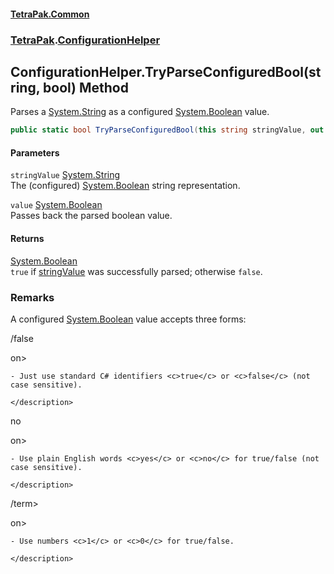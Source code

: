 #### [TetraPak.Common](index.md 'index')
### [TetraPak](TetraPak.md 'TetraPak').[ConfigurationHelper](TetraPak_ConfigurationHelper.md 'TetraPak.ConfigurationHelper')
## ConfigurationHelper.TryParseConfiguredBool(string, bool) Method
Parses a [System.String](https://docs.microsoft.com/en-us/dotnet/api/System.String 'System.String') as a configured [System.Boolean](https://docs.microsoft.com/en-us/dotnet/api/System.Boolean 'System.Boolean') value.   
```csharp
public static bool TryParseConfiguredBool(this string stringValue, out bool value);
```
#### Parameters
<a name='TetraPak_ConfigurationHelper_TryParseConfiguredBool(string_bool)_stringValue'></a>
`stringValue` [System.String](https://docs.microsoft.com/en-us/dotnet/api/System.String 'System.String')  
The (configured) [System.Boolean](https://docs.microsoft.com/en-us/dotnet/api/System.Boolean 'System.Boolean') string representation.  
  
<a name='TetraPak_ConfigurationHelper_TryParseConfiguredBool(string_bool)_value'></a>
`value` [System.Boolean](https://docs.microsoft.com/en-us/dotnet/api/System.Boolean 'System.Boolean')  
Passes back the parsed boolean value.  
  
#### Returns
[System.Boolean](https://docs.microsoft.com/en-us/dotnet/api/System.Boolean 'System.Boolean')  
`true` if [stringValue](TetraPak_ConfigurationHelper_TryParseConfiguredBool(string_bool).md#TetraPak_ConfigurationHelper_TryParseConfiguredBool(string_bool)_stringValue 'TetraPak.ConfigurationHelper.TryParseConfiguredBool(string, bool).stringValue') was successfully parsed; otherwise `false`.  
            
### Remarks
A configured [System.Boolean](https://docs.microsoft.com/en-us/dotnet/api/System.Boolean 'System.Boolean') value accepts three forms:  
<list type="bullet">  
  
/false</term>  
on>  
    - Just use standard C# identifiers <c>true</c> or <c>false</c> (not case sensitive).  
    </description>  
  
  
no</term>  
on>  
    - Use plain English words <c>yes</c> or <c>no</c> for true/false (not case sensitive).  
    </description>  
  
  
/term>  
on>  
    - Use numbers <c>1</c> or <c>0</c> for true/false.  
    </description>  
  
